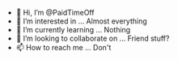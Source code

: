 - 👋 Hi, I’m @PaidTimeOff
- 👀 I’m interested in ... Almost everything
- 🌱 I’m currently learning ... Nothing 
- 💞️ I’m looking to collaborate on ... Friend stuff?
- 📫 How to reach me ... Don't

<!---
PaidTimeOff/PaidTimeOff is a ✨ special ✨ repository because its `README.md` (this file) appears on your GitHub profile.
You can click the Preview link to take a look at your changes.
--->
